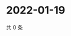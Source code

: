 # 2022-01-19

共 0 条

<!-- BEGIN WEIBO -->
<!-- 最后更新时间 Wed Jan 19 2022 09:52:02 GMT+0800 (China Standard Time) -->

<!-- END WEIBO -->

